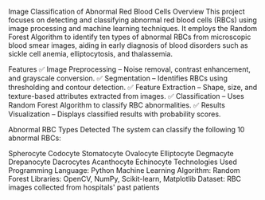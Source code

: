 Image Classification of Abnormal Red Blood Cells
Overview
This project focuses on detecting and classifying abnormal red blood cells (RBCs) using image processing and machine learning techniques. It employs the Random Forest Algorithm to identify ten types of abnormal RBCs from microscopic blood smear images, aiding in early diagnosis of blood disorders such as sickle cell anemia, elliptocytosis, and thalassemia.

Features
✅ Image Preprocessing – Noise removal, contrast enhancement, and grayscale conversion.
✅ Segmentation – Identifies RBCs using thresholding and contour detection.
✅ Feature Extraction – Shape, size, and texture-based attributes extracted from images.
✅ Classification – Uses Random Forest Algorithm to classify RBC abnormalities.
✅ Results Visualization – Displays classified results with probability scores.

Abnormal RBC Types Detected
The system can classify the following 10 abnormal RBCs:

Spherocyte
Codocyte
Stomatocyte
Ovalocyte
Elliptocyte
Degmacyte
Drepanocyte
Dacrocytes
Acanthocyte
Echinocyte
Technologies Used
Programming Language: Python
Machine Learning Algorithm: Random Forest
Libraries: OpenCV, NumPy, Scikit-learn, Matplotlib
Dataset: RBC images collected from hospitals' past patients

